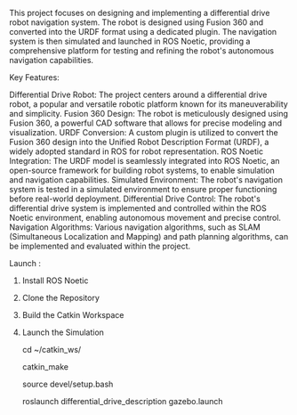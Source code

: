 This project focuses on designing and implementing a differential drive robot navigation system. The robot is designed using Fusion 360 and converted into the URDF format using a dedicated plugin. The navigation system is then simulated and launched in ROS Noetic, providing a comprehensive platform for testing and refining the robot's autonomous navigation capabilities.

Key Features:

Differential Drive Robot: The project centers around a differential drive robot, a popular and versatile robotic platform known for its maneuverability and simplicity.
Fusion 360 Design: The robot is meticulously designed using Fusion 360, a powerful CAD software that allows for precise modeling and visualization.
URDF Conversion: A custom plugin is utilized to convert the Fusion 360 design into the Unified Robot Description Format (URDF), a widely adopted standard in ROS for robot representation.
ROS Noetic Integration: The URDF model is seamlessly integrated into ROS Noetic, an open-source framework for building robot systems, to enable simulation and navigation capabilities.
Simulated Environment: The robot's navigation system is tested in a simulated environment to ensure proper functioning before real-world deployment.
Differential Drive Control: The robot's differential drive system is implemented and controlled within the ROS Noetic environment, enabling autonomous movement and precise control.
Navigation Algorithms: Various navigation algorithms, such as SLAM (Simultaneous Localization and Mapping) and path planning algorithms, can be implemented and evaluated within the project.

Launch :
1. Install ROS Noetic
2. Clone the Repository
3. Build the Catkin Workspace
4. Launch the Simulation

   cd ~/catkin_ws/
	
   catkin_make
	
   source devel/setup.bash
	
   roslaunch differential_drive_description gazebo.launch
